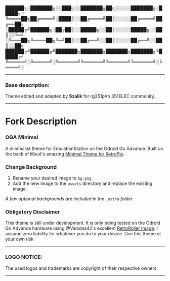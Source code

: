 
██████╗░███████╗░░███╗░░███████╗██╗░░░░░███████╗░█████╗░
╚════██╗██╔════╝░████║░░██╔════╝██║░░░░░██╔════╝██╔══██╗
░█████╔╝██████╗░██╔██║░░█████╗░░██║░░░░░█████╗░░██║░░╚═╝
░╚═══██╗╚════██╗╚═╝██║░░██╔══╝░░██║░░░░░██╔══╝░░██║░░██╗
██████╔╝██████╔╝███████╗███████╗███████╗███████╗╚█████╔╝
╚═════╝░╚═════╝░╚══════╝╚══════╝╚══════╝╚══════╝░╚════╝░

---

### Base description:

Theme edited and adapted by **Szalik** for rg351p/m 351ELEC community.

---

# Fork Description

### OGA Minimal
A minimalist theme for EmulationStation on the Odroid Go Advance. Built on the back of lilbud's amazing [Minimal Theme for RetroPie](https://github.com/lilbud/es-theme-minimal).

### Change Background

1. Rename your desired image to `bg.png`.
2. Add the new image to the `assets` directory and replace the existing image.

*A few optional backgrounds are included in the `_extra` folder.*

### Obligatory Disclaimer

This theme is still under development. It is only being tested on the Odroid Go Advance hardware using @Valadaa42's excellent [RetroRoller Image](https://github.com/valadaa48/retroroller). I assume zero liability for whatever you do to your device. Use this theme at your own risk

---

### LOGO NOTICE:

The used logos and trademarks are copyright of their respective owners.

---

